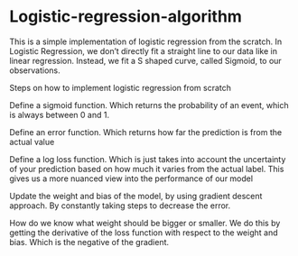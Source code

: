 # Logistic-regression-algorithm


This is a simple implementation of logistic regression from the scratch.
In Logistic Regression, we don’t directly fit a straight line to our data like in linear regression. Instead, we fit a S shaped curve, called Sigmoid, to our observations.

Steps on how to implement logistic regression from scratch

Define a sigmoid function. Which returns the probability of an event, which is always between 0 and 1.

Define an error function. Which returns how far the prediction is from the actual value

Define a log loss function. Which is just takes into account the uncertainty of your prediction based on how much it varies from the actual label. This gives us a more nuanced view into the performance of our model

Update the weight and bias of the model, by using gradient descent approach. By constantly taking steps to decrease the error. 

How do we know what weight should be bigger or smaller. We do this by getting the derivative of the loss function with respect to the weight and bias. Which is the negative of the gradient. 
